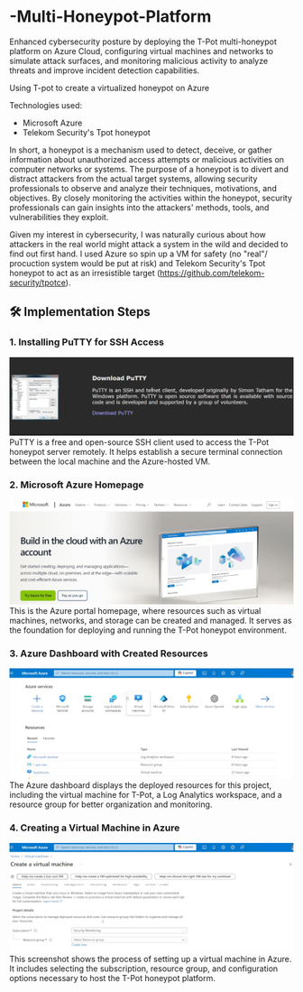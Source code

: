 # -Multi-Honeypot-Platform
Enhanced cybersecurity posture by deploying the T-Pot multi-honeypot platform on Azure Cloud, configuring virtual machines and networks to simulate attack surfaces, and monitoring malicious activity to analyze threats and improve incident detection capabilities.

Using T-pot to create a virtualized honeypot on Azure

Technologies used:
- Microsoft Azure
- Telekom Security's Tpot honeypot

In short, a honeypot is a mechanism used to detect, deceive, or gather information about unauthorized access attempts or malicious activities on computer networks or systems. 
The purpose of a honeypot is to divert and distract attackers from the actual target systems, allowing security professionals to observe and analyze their techniques, motivations, and objectives. By closely monitoring the activities within the honeypot, security professionals can gain insights into the attackers' methods, tools, and vulnerabilities they exploit.

Given my interest in cybersecurity, I was naturally curious about how attackers in the real world might attack a system in the wild and decided to find out first hand. I used Azure so spin up a VM for safety (no "real"/ procuction system would be put at risk) and Telekom Security's Tpot honeypot to act as an irresistible  target (https://github.com/telekom-security/tpotce). 

 ## 🛠️ Implementation Steps

### 1. Installing PuTTY for SSH Access
![PuTTY Installation](https://github.com/rakshitbhari/-Multi-Honeypot-Platform/blob/4d9c36f8c7f09a63b0e34f9dcb7314e166b20290/Images/1.png)
PuTTY is a free and open-source SSH client used to access the T-Pot honeypot server remotely. It helps establish a secure terminal connection between the local machine and the Azure-hosted VM.

### 2. Microsoft Azure Homepage
![Azure Homepage](https://github.com/rakshitbhari/-Multi-Honeypot-Platform/blob/4d9c36f8c7f09a63b0e34f9dcb7314e166b20290/Images/2.png)
This is the Azure portal homepage, where resources such as virtual machines, networks, and storage can be created and managed. It serves as the foundation for deploying and running the T-Pot honeypot environment.

### 3. Azure Dashboard with Created Resources
![Azure Dashboard](https://github.com/rakshitbhari/-Multi-Honeypot-Platform/blob/4d9c36f8c7f09a63b0e34f9dcb7314e166b20290/Images/3.png)
The Azure dashboard displays the deployed resources for this project, including the virtual machine for T-Pot, a Log Analytics workspace, and a resource group for better organization and monitoring.

### 4. Creating a Virtual Machine in Azure
![Create VM](https://github.com/rakshitbhari/-Multi-Honeypot-Platform/blob/4d9c36f8c7f09a63b0e34f9dcb7314e166b20290/Images/4.png)
This screenshot shows the process of setting up a virtual machine in Azure. It includes selecting the subscription, resource group, and configuration options necessary to host the T-Pot honeypot platform.
